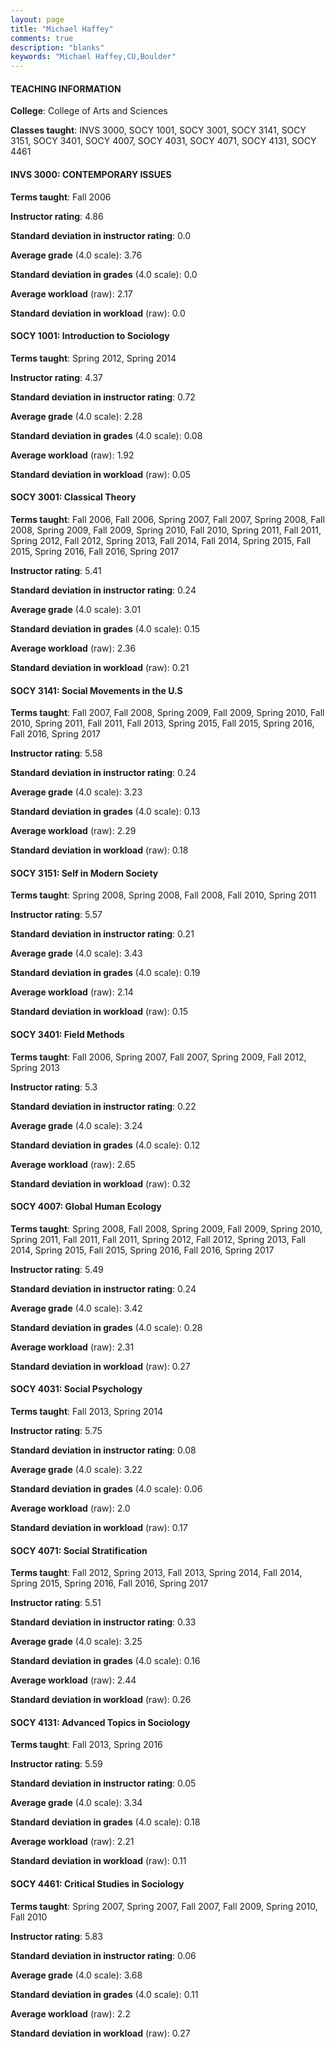 ```yaml
---
layout: page
title: "Michael Haffey" 
comments: true
description: "blanks"
keywords: "Michael Haffey,CU,Boulder"
---
```

<head>
<script src="https://ajax.googleapis.com/ajax/libs/jquery/2.1.3/jquery.min.js"></script>
<script src="https://dl.dropboxusercontent.com/s/pc42nxpaw1ea4o9/highcharts.js?dl=0"></script>
<!-- <script src="../assets/js/highcharts.js"></script> -->
<style type="text/css">@font-face {
	font-family: "Bebas Neue";
	src: url(https://www.filehosting.org/file/details/544349/BebasNeue Regular.otf) format("opentype");
	}
	h1.Bebas { 
		font-family: "Bebas Neue", Verdana, Tahoma;
	}
</style>
</head>
	   
#### TEACHING INFORMATION

**College**: College of Arts and Sciences

**Classes taught**: INVS 3000, SOCY 1001, SOCY 3001, SOCY 3141, SOCY 3151, SOCY 3401, SOCY 4007, SOCY 4031, SOCY 4071, SOCY 4131, SOCY 4461

#### INVS 3000: CONTEMPORARY ISSUES

**Terms taught**: Fall 2006

**Instructor rating**: 4.86

**Standard deviation in instructor rating**: 0.0

**Average grade** (4.0 scale): 3.76

**Standard deviation in grades** (4.0 scale): 0.0

**Average workload** (raw): 2.17

**Standard deviation in workload** (raw): 0.0

#### SOCY 1001: Introduction to Sociology

**Terms taught**: Spring 2012, Spring 2014

**Instructor rating**: 4.37

**Standard deviation in instructor rating**: 0.72

**Average grade** (4.0 scale): 2.28

**Standard deviation in grades** (4.0 scale): 0.08

**Average workload** (raw): 1.92

**Standard deviation in workload** (raw): 0.05

#### SOCY 3001: Classical Theory

**Terms taught**: Fall 2006, Fall 2006, Spring 2007, Fall 2007, Spring 2008, Fall 2008, Spring 2009, Fall 2009, Spring 2010, Fall 2010, Spring 2011, Fall 2011, Spring 2012, Fall 2012, Spring 2013, Fall 2014, Fall 2014, Spring 2015, Fall 2015, Spring 2016, Fall 2016, Spring 2017

**Instructor rating**: 5.41

**Standard deviation in instructor rating**: 0.24

**Average grade** (4.0 scale): 3.01

**Standard deviation in grades** (4.0 scale): 0.15

**Average workload** (raw): 2.36

**Standard deviation in workload** (raw): 0.21

#### SOCY 3141: Social Movements in the U.S

**Terms taught**: Fall 2007, Fall 2008, Spring 2009, Fall 2009, Spring 2010, Fall 2010, Spring 2011, Fall 2011, Fall 2013, Spring 2015, Fall 2015, Spring 2016, Fall 2016, Spring 2017

**Instructor rating**: 5.58

**Standard deviation in instructor rating**: 0.24

**Average grade** (4.0 scale): 3.23

**Standard deviation in grades** (4.0 scale): 0.13

**Average workload** (raw): 2.29

**Standard deviation in workload** (raw): 0.18

#### SOCY 3151: Self in Modern Society

**Terms taught**: Spring 2008, Spring 2008, Fall 2008, Fall 2010, Spring 2011

**Instructor rating**: 5.57

**Standard deviation in instructor rating**: 0.21

**Average grade** (4.0 scale): 3.43

**Standard deviation in grades** (4.0 scale): 0.19

**Average workload** (raw): 2.14

**Standard deviation in workload** (raw): 0.15

#### SOCY 3401: Field Methods

**Terms taught**: Fall 2006, Spring 2007, Fall 2007, Spring 2009, Fall 2012, Spring 2013

**Instructor rating**: 5.3

**Standard deviation in instructor rating**: 0.22

**Average grade** (4.0 scale): 3.24

**Standard deviation in grades** (4.0 scale): 0.12

**Average workload** (raw): 2.65

**Standard deviation in workload** (raw): 0.32

#### SOCY 4007: Global Human Ecology

**Terms taught**: Spring 2008, Fall 2008, Spring 2009, Fall 2009, Spring 2010, Spring 2011, Fall 2011, Fall 2011, Spring 2012, Fall 2012, Spring 2013, Fall 2014, Spring 2015, Fall 2015, Spring 2016, Fall 2016, Spring 2017

**Instructor rating**: 5.49

**Standard deviation in instructor rating**: 0.24

**Average grade** (4.0 scale): 3.42

**Standard deviation in grades** (4.0 scale): 0.28

**Average workload** (raw): 2.31

**Standard deviation in workload** (raw): 0.27

#### SOCY 4031: Social Psychology

**Terms taught**: Fall 2013, Spring 2014

**Instructor rating**: 5.75

**Standard deviation in instructor rating**: 0.08

**Average grade** (4.0 scale): 3.22

**Standard deviation in grades** (4.0 scale): 0.06

**Average workload** (raw): 2.0

**Standard deviation in workload** (raw): 0.17

#### SOCY 4071: Social Stratification

**Terms taught**: Fall 2012, Spring 2013, Fall 2013, Spring 2014, Fall 2014, Spring 2015, Spring 2016, Fall 2016, Spring 2017

**Instructor rating**: 5.51

**Standard deviation in instructor rating**: 0.33

**Average grade** (4.0 scale): 3.25

**Standard deviation in grades** (4.0 scale): 0.16

**Average workload** (raw): 2.44

**Standard deviation in workload** (raw): 0.26

#### SOCY 4131: Advanced Topics in Sociology

**Terms taught**: Fall 2013, Spring 2016

**Instructor rating**: 5.59

**Standard deviation in instructor rating**: 0.05

**Average grade** (4.0 scale): 3.34

**Standard deviation in grades** (4.0 scale): 0.18

**Average workload** (raw): 2.21

**Standard deviation in workload** (raw): 0.11

#### SOCY 4461: Critical Studies in Sociology

**Terms taught**: Spring 2007, Spring 2007, Fall 2007, Fall 2009, Spring 2010, Fall 2010

**Instructor rating**: 5.83

**Standard deviation in instructor rating**: 0.06

**Average grade** (4.0 scale): 3.68

**Standard deviation in grades** (4.0 scale): 0.11

**Average workload** (raw): 2.2

**Standard deviation in workload** (raw): 0.27

